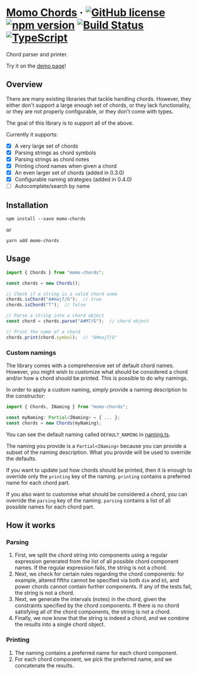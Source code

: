 # [Momo Chords](https://momo-chords.miklosdanka.com) &middot; [![GitHub license](https://img.shields.io/badge/license-Apache2-blue.svg)](https://github.com/mdanka/momo-chords/blob/master/LICENSE) [![npm version](https://img.shields.io/npm/v/momo-chords.svg?style=flat)](https://www.npmjs.com/package/momo-chords) [![Build Status](https://travis-ci.org/mdanka/momo-chords.svg)](https://travis-ci.org/mdanka/momo-chords) [![TypeScript](https://img.shields.io/badge/%3C%2F%3E-typescript-blue.svg)](http://www.typescriptlang.org/)

Chord parser and printer.

Try it on the [demo page](https://momo-chords.miklosdanka.com)!

## Overview

There are many existing libraries that tackle handling chords. However, they either don't support a large enough set of chords, or they lack functionality, or they are not properly configurable, or they don't come with types.

The goal of this library is to support all of the above.

Currently it supports:

- [x] A very large set of chords
- [x] Parsing strings as chord symbols
- [x] Parsing strings as chord notes
- [x] Printing chord names when given a chord
- [x] An even larger set of chords (added in 0.3.0)
- [x] Configurable naming strategies (added in 0.4.0)
- [ ] Autocomplete/search by name

## Installation

```Shell
npm install --save momo-chords
```

or

```Shell
yarn add momo-chords
```

## Usage

```TypeScript
import { Chords } from "momo-chords";

const chords = new Chords();

// Check if a string is a valid chord anme
chords.isChord("A#maj7/G");  // true
chords.isChord("T");  // false

// Parse a string into a chord object
const chord = chords.parse("A#M7/G");  // chord object

// Print the name of a chord
chords.print(chord.symbol);  // "A#maj7/G"
```

### Custom namings

The library comes with a comprehensive set of default chord names. However, you might wish to customize what should be considered a chord and/or how a chord should be printed. This is possible to do why namings.

In order to apply a custom naming, simply provide a naming description to the constructor:

```TypeScript
import { Chords, INaming } from "momo-chords";

const myNaming: Partial<INaming> = { ... };
const chords = new Chords(myNaming);
```

You can see the default naming called `DEFAULT_NAMING` in [naming.ts](https://github.com/mdanka/momo-chords/blob/master/src/naming.ts#L17).

The naming you provide is a `Partial<INaming>` because you can provide a subset of the naming description. What you provide will be used to override the defaults.

If you want to update just how chords should be printed, then it is enough to override only the `printing` key of the naming. `printing` contains a preferred name for each chord part.

If you also want to customise what should be considered a chord, you can override the `parsing` key of the naming. `parsing` contains a list of all possible names for each chord part.

## How it works

### Parsing

1. First, we split the chord string into components using a regular expression generated from the list of all possible chord component names. If the regular expression fails, the string is not a chord.
1. Next, we check for certain rules regarding the chord components: for example, altered fifths cannot be specified via both `dim` and `b5`, and power chords cannot contain further components. If any of the tests fail, the string is not a chord.
1. Next, we generate the intervals (notes) in the chord, given the constraints specified by the chord components. If there is no chord satisfying all of the chord components, the string is not a chord.
1. Finally, we now know that the string is indeed a chord, and we combine the results into a single chord object.

### Printing

1. The naming contains a preferred name for each chord component.
1. For each chord component, we pick the preferred name, and we concatenate the results.
